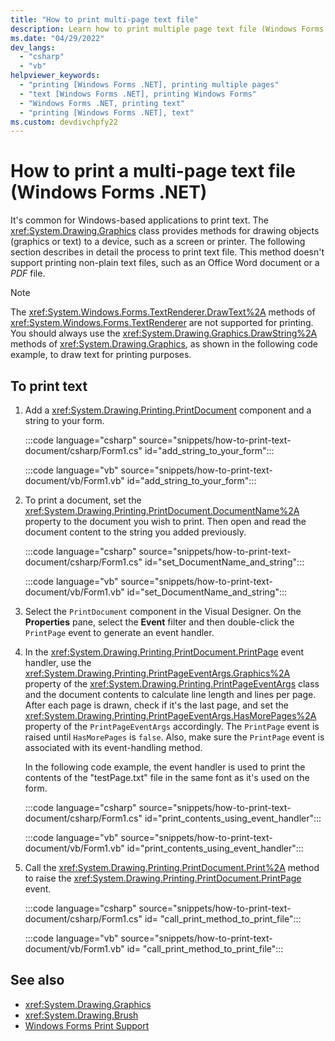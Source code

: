 ```yaml
---
title: "How to print multi-page text file"
description: Learn how to print multiple page text file (Windows Forms .NET).
ms.date: "04/29/2022"
dev_langs: 
  - "csharp"
  - "vb"
helpviewer_keywords: 
  - "printing [Windows Forms .NET], printing multiple pages"
  - "text [Windows Forms .NET], printing Windows Forms"
  - "Windows Forms .NET, printing text"
  - "printing [Windows Forms .NET], text"
ms.custom: devdivchpfy22
---
```


# How to print a multi-page text file (Windows Forms .NET)

It's common for Windows-based applications to print text. The <xref:System.Drawing.Graphics> class provides methods for drawing objects (graphics or text) to a device, such as a screen or printer. The following section describes in detail the process to print text file. This method doesn't support printing non-plain text files, such as an Office Word document or a _PDF_ file.

> [!NOTE]
> The <xref:System.Windows.Forms.TextRenderer.DrawText%2A> methods of <xref:System.Windows.Forms.TextRenderer> are not supported for printing. You should always use the <xref:System.Drawing.Graphics.DrawString%2A> methods of <xref:System.Drawing.Graphics>, as shown in the following code example, to draw text for printing purposes.

## To print text

01. Add a <xref:System.Drawing.Printing.PrintDocument> component and a string to your form.

    :::code language="csharp" source="snippets/how-to-print-text-document/csharp/Form1.cs" id="add_string_to_your_form":::

    :::code language="vb" source="snippets/how-to-print-text-document/vb/Form1.vb" id="add_string_to_your_form":::

01. To print a document, set the <xref:System.Drawing.Printing.PrintDocument.DocumentName%2A> property to the document you wish to print. Then open and read the document content to the string you added previously.

    :::code language="csharp" source="snippets/how-to-print-text-document/csharp/Form1.cs" id="set_DocumentName_and_string":::

    :::code language="vb" source="snippets/how-to-print-text-document/vb/Form1.vb" id="set_DocumentName_and_string":::

01. Select the `PrintDocument` component in the Visual Designer. On the **Properties** pane, select the **Event** filter and then double-click the `PrintPage` event to generate an event handler.

01. In the <xref:System.Drawing.Printing.PrintDocument.PrintPage> event handler, use the <xref:System.Drawing.Printing.PrintPageEventArgs.Graphics%2A> property of the <xref:System.Drawing.Printing.PrintPageEventArgs> class and the document contents to calculate line length and lines per page. After each page is drawn, check if it's the last page, and set the <xref:System.Drawing.Printing.PrintPageEventArgs.HasMorePages%2A> property of the `PrintPageEventArgs` accordingly. The `PrintPage` event is raised until `HasMorePages` is `false`. Also, make sure the `PrintPage` event is associated with its event-handling method.

    In the following code example, the event handler is used to print the contents of the "testPage.txt" file in the same font as it's used on the form.

    :::code language="csharp" source="snippets/how-to-print-text-document/csharp/Form1.cs" id="print_contents_using_event_handler":::

    :::code language="vb" source="snippets/how-to-print-text-document/vb/Form1.vb" id="print_contents_using_event_handler":::

01. Call the <xref:System.Drawing.Printing.PrintDocument.Print%2A> method to raise the <xref:System.Drawing.Printing.PrintDocument.PrintPage> event.

    :::code language="csharp" source="snippets/how-to-print-text-document/csharp/Form1.cs" id= "call_print_method_to_print_file":::

    :::code language="vb" source="snippets/how-to-print-text-document/vb/Form1.vb" id= "call_print_method_to_print_file":::

## See also

- <xref:System.Drawing.Graphics>
- <xref:System.Drawing.Brush>
- [Windows Forms Print Support](/dotnet/desktop/winforms/advanced/windows-forms-print-support?view=netframeworkdesktop-4.8&preserve-view=true)
